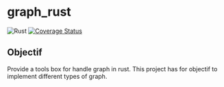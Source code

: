 # graph_rust

![Rust](https://github.com/hephaistos-forge/graph_rust/workflows/Rust/badge.svg)
[![Coverage Status](https://coveralls.io/repos/github/hephaistos-forge/graph_rust/badge.svg?branch=master)](https://coveralls.io/github/hephaistos-forge/graph_rust?branch=master)

## Objectif

Provide a tools box for handle graph in rust.
This project has for objectif to implement different types of graph.
